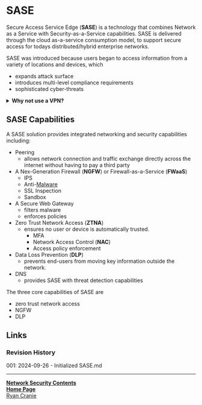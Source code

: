 # SASE

Secure Access Service Edge (**SASE**) is a technology that combines Network as a Service with Security-as-a-Service capabilities. SASE is delivered through the cloud as-a-service consumption model, to support secure access for todays distributed/hybrid enterprise networks.

SASE was introduced because users began to access information from a variety of locations and devices, which
- expands attack surface
- introduces multi-level compliance requirements
- sophisticated cyber-threats

<details><summary><b>Why not use a VPN?</b></summary>VPNs are unable to support zero-trust access policy enforcement present at the corporate on premise network.</details>

## SASE Capabilities
A SASE solution provides integrated networking and security capabilities including:
- Peering
	- allows network connection and traffic exchange directly across the internet without having to pay a third party
- A Nex-Generation Firewall (**NGFW**) or Firewall-as-a-Service (**FWaaS**)
	- IPS
	- Anti-[Malware](https://notes.ryancranie.com/Notes/Threat%20Landscape/Malware)
	- SSL Inspection
	- Sandbox
- A Secure Web Gateway
	- filters malware
	- enforces policies
- Zero Trust Network Access (**ZTNA**)
	- ensures no user or device is automatically trusted.
		- MFA
		- Network Access Control (**NAC**)
		- Access policy enforcement
- Data Loss Prevention (**DLP**)
	- prevents end-users from moving key information outside the network.
- DNS
	- provides SASE with threat detection capabilities

The three core capabilities of SASE are 
- zero trust network access
- NGFW
- DLP

## Links
### Revision History
001: 2024-09-26 - Initialized SASE.md

---
<b>[Network Security Contents](https://notes.ryancranie.com/Contents/Network%20Security%20Contents)<br>[Home Page](https://notes.ryancranie.com)<br></b>[Ryan Cranie](https://www.ryancranie.com)